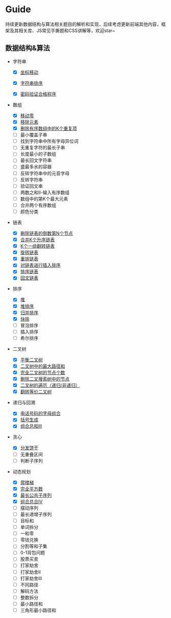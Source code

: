 # Guide

持续更新数据结构与算法相关题目的解析和实现，后续考虑更新前端其他内容，框架及其相关库、JS常见手撕题和CSS讲解等，欢迎star~

## 数据结构&算法

- 字符串
  
  - [x] [坐标移动](./数据结构&算法/字符串/coordinate-movement.js)
  
  - [x] [字符串排序](./数据结构&算法/字符串/sort-string.js)
  
  - [x] [密码验证合格程序](./数据结构&算法/字符串/validate-password.js)
  
- 数组
  - [x] [移动零](./数据结构&算法/数组/move-zeros.js)
  - [x] [移除元素](./数据结构&算法/数组/remove-element.js)
  - [x] [删除有序数组中的K个重复项](./数据结构&算法/数组/remove-duplicates-from-sorted-array.js)
  - [ ] 最小覆盖子串
  - [ ] 找到字符串中所有字母异位词
  - [ ] 无重复字符的最长子串
  - [ ] 长度最小的子数组
  - [ ] 最长回文字符串
  - [ ] 盛最多水的容器
  - [ ] 反转字符串中的元音字母
  - [ ] 反转字符串
  - [ ] 验证回文串
  - [ ] 两数之和Ⅱ-输入有序数组
  - [ ] 数组中的第K个最大元素
  - [ ] 合并两个有序数组
  - [ ] 颜色分类

- 链表
  - [x] [删除链表的倒数第N个节点](./数据结构&算法/链表/leetcode19.js)
  - [x] [合并K个升序链表](./数据结构&算法/链表/leetcode23.js)
  - [x] [K个一组翻转链表](./数据结构&算法/链表/leetcode25.js)
  - [x] [旋转链表](./数据结构&算法/链表/leetcode61.js)
  - [x] [重排链表](./数据结构&算法/链表/leetcode143.js)
  - [x] [对链表进行插入排序](./数据结构&算法/链表/leetcode147.js)
  - [x] [排序链表](./数据结构&算法/链表/leetcode148.js)
  - [x] [回文链表](./数据结构&算法/链表/leetcode234.js)
  
- 排序
  - [x] [堆](./数据结构&算法/排序/heap.js)
  - [x] [堆排序](./数据结构&算法/排序/heapSort.js)
  - [x] [归并排序](./数据结构&算法/排序/mergeSort.js)
  - [x] [快排](./数据结构&算法/排序/quickSort.js)
  - [ ] 冒泡排序
  - [ ] 插入排序
  - [ ] 希尔排序
  
- 二叉树
  - [x] [平衡二叉树](./数据结构&算法/二叉树/leetcode110.js)
  - [x] [二叉树中的最大路径和](./数据结构&算法/二叉树/leetcode124.js)
  - [x] [完全二叉树的节点个数](./数据结构&算法/二叉树/leetcode222.js)
  - [x] [删除二叉搜索树中的节点](./数据结构&算法/二叉树/leetcode450.js)
  - [x] [二叉树的遍历（递归/非递归）](./数据结构&算法/二叉树/traversal.js)
  - [x] [翻转等价二叉树](./数据结构&算法/二叉树/flip-equivalent-binary-trees.md)
  
- 递归与回溯
  - [x] [电话号码的字母组合](./数据结构&算法/递归与回溯/17.电话号码的字母组合.md)
  - [x] [括号生成](./数据结构&算法/递归与回溯/22.括号生成.md)
  - [x] [组合总和Ⅲ](./数据结构&算法/递归与回溯/combination-sum-iii.md)
  
- 贪心
  - [x] [分发饼干](./数据结构&算法/贪心/assign-cookies.js)
  - [ ] 无重叠区间
  - [ ] 判断子序列
  
- 动态规划
  - [x] [爬楼梯](./数据结构&算法/动态规划/climbing-stairs.js)
  - [x] [完全平方数](./数据结构&算法/动态规划/perfect-squares.js)
  - [x] [最长公共子序列](./数据结构&算法/动态规划/longest-common-subsequence.js)
  - [x] [组合总合Ⅳ](./数据结构&算法/动态规划/combination-sum-iv.md)
  - [ ] 摆动序列
  - [ ] 最长递增子序列
  - [ ] 目标和
  - [ ] 单词拆分
  - [ ] 一和零
  - [ ] 零钱兑换
  - [ ] 分割等和子集
  - [ ] 0-1背包问题
  - [ ] 股票买卖
  - [ ] 打家劫舍
  - [ ] 打家劫舍Ⅱ
  - [ ] 打家劫舍Ⅲ
  - [ ] 不同路径
  - [ ] 解码方法
  - [ ] 整数拆分
  - [ ] 最小路径和
  - [ ] 三角形最小路径和